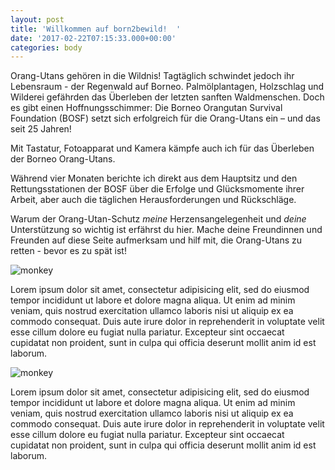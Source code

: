 ```yaml
---
layout: post
title: 'Willkommen auf born2bewild!  '
date: '2017-02-22T07:15:33.000+00:00'
categories: body
---
```

Orang-Utans gehören in die Wildnis! Tagtäglich schwindet jedoch ihr Lebensraum - der Regenwald auf Borneo. Palmölplantagen, Holzschlag und Wilderei gefährden das Überleben der letzten sanften Waldmenschen. Doch es gibt einen Hoffnungsschimmer: Die Borneo Orangutan Survival Foundation (BOSF) setzt sich erfolgreich für die Orang-Utans ein – und das seit 25 Jahren!

Mit Tastatur, Fotoapparat und Kamera kämpfe auch ich für das Überleben der Borneo Orang-Utans.

Während vier Monaten berichte ich direkt aus dem Hauptsitz und den Rettungsstationen der BOSF über die Erfolge und Glücksmomente ihrer Arbeit, aber auch die täglichen Herausforderungen und Rückschläge.

Warum der Orang-Utan-Schutz _meine_ Herzensangelegenheit und _deine_ Unterstützung so wichtig ist erfährst du hier. Mache deine Freundinnen und Freunden auf diese Seite aufmerksam und hilf mit, die Orang-Utans zu retten - bevor es zu spät ist!  

![monkey](https://placeimg.com/900/600/nature)

Lorem ipsum dolor sit amet, consectetur adipisicing elit, sed do eiusmod tempor incididunt ut labore et dolore magna aliqua. Ut enim ad minim veniam, quis nostrud exercitation ullamco laboris nisi ut aliquip ex ea commodo consequat. Duis aute irure dolor in reprehenderit in voluptate velit esse cillum dolore eu fugiat nulla pariatur. Excepteur sint occaecat cupidatat non proident, sunt in culpa qui officia deserunt mollit anim id est laborum.

![monkey](https://placeimg.com/900/600/people)

Lorem ipsum dolor sit amet, consectetur adipisicing elit, sed do eiusmod tempor incididunt ut labore et dolore magna aliqua. Ut enim ad minim veniam, quis nostrud exercitation ullamco laboris nisi ut aliquip ex ea commodo consequat. Duis aute irure dolor in reprehenderit in voluptate velit esse cillum dolore eu fugiat nulla pariatur. Excepteur sint occaecat cupidatat non proident, sunt in culpa qui officia deserunt mollit anim id est laborum.